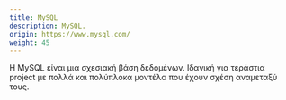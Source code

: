```yaml
---
title: MySQL
description: MySQL.
origin: https://www.mysql.com/
weight: 45
---
```

Η MySQL είναι μια σχεσιακή βάση δεδομένων. Ιδανική για τεράστια project με πολλά και πολύπλοκα μοντέλα που έχουν σχέση αναμεταξύ τους.